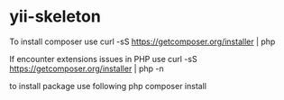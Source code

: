 yii-skeleton
================

To install composer use
curl -sS https://getcomposer.org/installer | php

If encounter extensions issues in PHP use 
curl -sS https://getcomposer.org/installer | php -n

to install package use following
php composer install